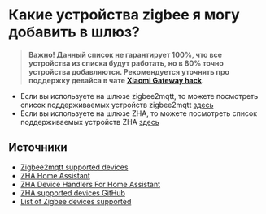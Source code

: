 # Какие устройства zigbee я могу добавить в шлюз?


> **Важно! Данный список не гарантирует 100%, что все устройства из списка будут работать, но в 80% точно устройства добавляются. Рекомендуется уточнять про поддержку девайса в чате [Xiaomi Gateway hack](https://t.me/xiaomi_gw_hack).**

* Если вы используете на шлюзе zigbee2mqtt, то можете посмотреть список поддерживаемых устройств zigbee2mqtt [здесь](https://www.zigbee2mqtt.io/supported-devices/)
* Если вы используете на шлюзе ZHA, то можете посмотреть список поддерживаемых устройств ZHA [здесь](https://zigbee.blakadder.com)


## Источники
* [Zigbee2mqtt supported devices](https://www.zigbee2mqtt.io/supported-device)
* [ZHA Home Assistant](https://www.home-assistant.io/integrations/zha/)
* [ZHA Device Handlers For Home Assistant](https://github.com/zigpy/zha-device-handlers)
* [ZHA supported devices GitHub](https://github.com/vigonotion/zha_supported_devices)
* [List of Zigbee devices supported](https://zigbee.blakadder.com)


